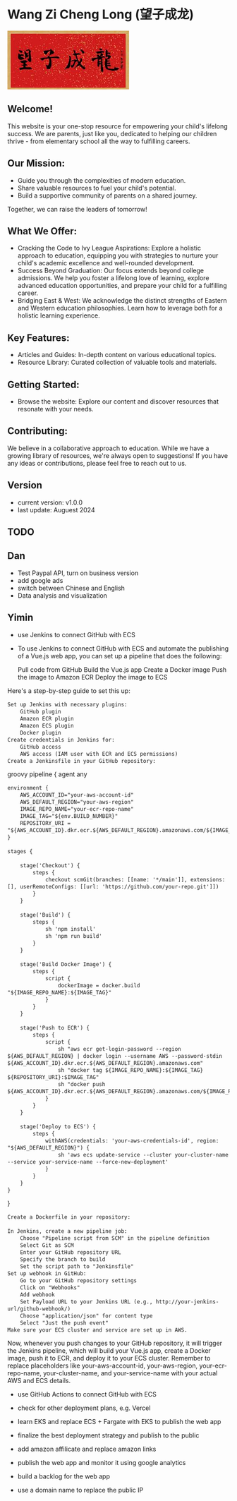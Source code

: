 # Wang Zi Cheng Long (望子成龙)

![home_logo](./src/assets/wangzichenglong.png)

## Welcome!

This website is your one-stop resource for empowering your child's lifelong success. We are parents, just like you, dedicated to helping our children thrive - from elementary school all the way to fulfilling careers.

## Our Mission:

   - Guide you through the complexities of modern education.
   - Share valuable resources to fuel your child's potential.
   - Build a supportive community of parents on a shared journey.

Together, we can raise the leaders of tomorrow!

## What We Offer:

   - Cracking the Code to Ivy League Aspirations: Explore a holistic approach to education, equipping you with strategies to nurture your child's academic excellence and well-rounded development.
   - Success Beyond Graduation: Our focus extends beyond college admissions. We help you foster a lifelong love of learning, explore advanced education opportunities, and prepare your child for a fulfilling career.
   - Bridging East & West: We acknowledge the distinct strengths of Eastern and Western education philosophies. Learn how to leverage both for a holistic learning experience.

## Key Features:

   - Articles and Guides: In-depth content on various educational topics.
   - Resource Library: Curated collection of valuable tools and materials.

## Getting Started:

   - Browse the website: Explore our content and discover resources that resonate with your needs.

## Contributing:

We believe in a collaborative approach to education. While we have a growing library of resources, we're always open to suggestions! If you have any ideas or contributions, please feel free to reach out to us.

## Version

- current version: v1.0.0
- last update: Auguest 2024

## TODO
## Dan
- Test Paypal API, turn on business version
- add google ads
- switch between Chinese and English
- Data analysis and visualization

## Yimin
- use Jenkins to connect GitHub with ECS

- To use Jenkins to connect GitHub with ECS and automate the publishing of a Vue.js web app, you can set up a pipeline that does the following:

    Pull code from GitHub
    Build the Vue.js app
    Create a Docker image
    Push the image to Amazon ECR
    Deploy the image to ECS

Here's a step-by-step guide to set this up:

    Set up Jenkins with necessary plugins:
        GitHub plugin
        Amazon ECR plugin
        Amazon ECS plugin
        Docker plugin
    Create credentials in Jenkins for:
        GitHub access
        AWS access (IAM user with ECR and ECS permissions)
    Create a Jenkinsfile in your GitHub repository:

groovy
pipeline {
    agent any
    
    environment {
        AWS_ACCOUNT_ID="your-aws-account-id"
        AWS_DEFAULT_REGION="your-aws-region" 
        IMAGE_REPO_NAME="your-ecr-repo-name"
        IMAGE_TAG="${env.BUILD_NUMBER}"
        REPOSITORY_URI = "${AWS_ACCOUNT_ID}.dkr.ecr.${AWS_DEFAULT_REGION}.amazonaws.com/${IMAGE_REPO_NAME}"
    }
   
    stages {
        
        stage('Checkout') {
            steps {
                checkout scmGit(branches: [[name: '*/main']], extensions: [], userRemoteConfigs: [[url: 'https://github.com/your-repo.git']])
            }
        }
    
        stage('Build') {
            steps {
                sh 'npm install'
                sh 'npm run build'
            }
        }
    
        stage('Build Docker Image') {
            steps {
                script {
                    dockerImage = docker.build "${IMAGE_REPO_NAME}:${IMAGE_TAG}"
                }
            }
        }
   
        stage('Push to ECR') {
            steps {
                script {
                    sh "aws ecr get-login-password --region ${AWS_DEFAULT_REGION} | docker login --username AWS --password-stdin ${AWS_ACCOUNT_ID}.dkr.ecr.${AWS_DEFAULT_REGION}.amazonaws.com"
                    sh "docker tag ${IMAGE_REPO_NAME}:${IMAGE_TAG} ${REPOSITORY_URI}:$IMAGE_TAG"
                    sh "docker push ${AWS_ACCOUNT_ID}.dkr.ecr.${AWS_DEFAULT_REGION}.amazonaws.com/${IMAGE_REPO_NAME}:${IMAGE_TAG}"
                }
            }
        }
        
        stage('Deploy to ECS') {
            steps {
                withAWS(credentials: 'your-aws-credentials-id', region: "${AWS_DEFAULT_REGION}") {
                    sh 'aws ecs update-service --cluster your-cluster-name --service your-service-name --force-new-deployment'
                }
            }
        }
    }
}

    Create a Dockerfile in your repository:

    In Jenkins, create a new pipeline job:
        Choose "Pipeline script from SCM" in the pipeline definition
        Select Git as SCM
        Enter your GitHub repository URL
        Specify the branch to build
        Set the script path to "Jenkinsfile"
    Set up webhook in GitHub:
        Go to your GitHub repository settings
        Click on "Webhooks"
        Add webhook
        Set Payload URL to your Jenkins URL (e.g., http://your-jenkins-url/github-webhook/)
        Choose "application/json" for content type
        Select "Just the push event"
    Make sure your ECS cluster and service are set up in AWS.

Now, whenever you push changes to your GitHub repository, it will trigger the Jenkins pipeline, which will build your Vue.js app, create a Docker image, push it to ECR, and deploy it to your ECS cluster. Remember to replace placeholders like your-aws-account-id, your-aws-region, your-ecr-repo-name, your-cluster-name, and your-service-name with your actual AWS and ECS details.

- use GitHub Actions to connect GitHub with ECS
- check for other deployment plans, e.g.  Vercel
- learn EKS and replace ECS + Fargate with EKS to publish the web app
- finalize the best deployment strategy and publish to the public

- add amazon affilicate and replace amazon links
- publish the web app and monitor it using google analytics
- build a backlog for the web app
- use a domain name to replace the public IP
